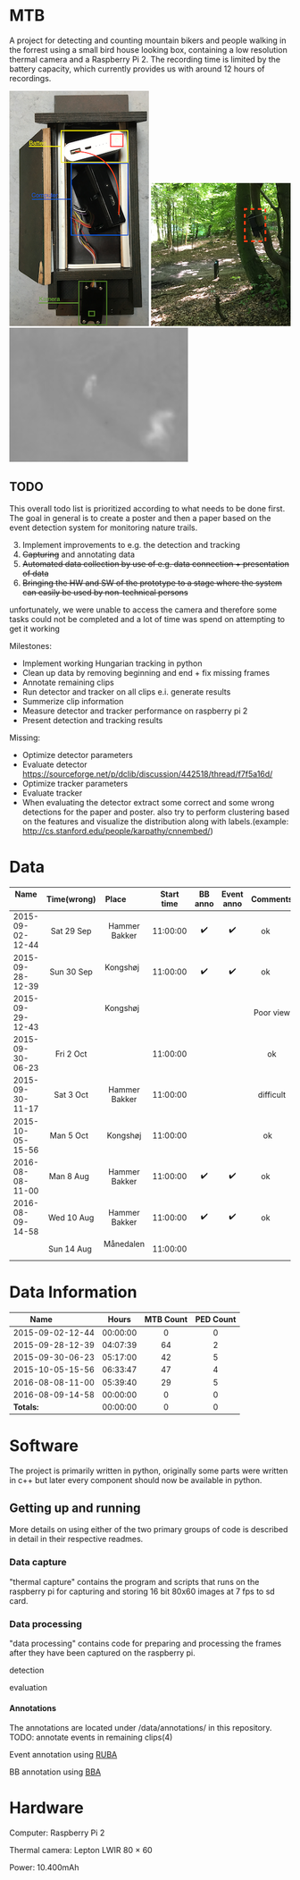 # MTB
A project for detecting and counting mountain bikers and people walking in the forrest using a small bird house looking box, containing a low resolution thermal camera and a Raspberry Pi 2. The recording time is limited by the battery capacity, which currently provides us with around 12 hours of recordings.

![box_content](data/examples/box.png "Content of bird box") ![setup_example](data/examples/marked_box.png "Bird box placed in tree with view of path") ![output_example](data/examples/Intensity2.png "Example of a captured thermal image(mapped to fit 8bit)")  

## TODO
This overall todo list is prioritized according to what needs to be done first. The goal in general is to create a poster and then a paper based on the event detection system for monitoring nature trails.

3) Implement improvements to e.g. the detection and tracking
4) ~~Capturing~~ and annotating data
5) ~~Automated data collection by use of e.g. data connection + presentation of data~~
6) ~~Bringing the HW and SW of the prototype to a stage where the system can easily be used by non-technical persons~~

unfortunately, we were unable to access the camera and therefore some tasks could not be completed and a lot of time was spend on attempting to get it working

Milestones:
- Implement working Hungarian tracking in python
- Clean up data by removing beginning and end + fix missing frames
- Annotate remaining clips
- Run detector and tracker on all clips e.i. generate results
- Summerize clip information
- Measure detector and tracker performance on raspberry pi 2
- Present detection and tracking results

Missing:
- Optimize detector parameters
- Evaluate detector https://sourceforge.net/p/dclib/discussion/442518/thread/f7f5a16d/
- Optimize tracker parameters
- Evaluate tracker 
- When evaluating the detector extract some correct and some wrong detections for the paper and poster. also try to perform clustering based on the features and visualize the distribution along with labels.(example: http://cs.stanford.edu/people/karpathy/cnnembed/)

# Data

| Name             | Time(wrong) | Place         |Start time| BB anno            | Event anno         | Comments | Usage |
| ---------------- |:-----------:|:-------------:|:--------:|:------------------:|:------------------:|:--------:|------:|
| 2015-09-02-12-44 | Sat 29 Sep  | Hammer Bakker | 11:00:00 | :heavy_check_mark: | :heavy_check_mark: | ok       | train |
| 2015-09-28-12-39 | Sun 30 Sep  | Kongshøj      | 11:00:00 | :heavy_check_mark: | :heavy_check_mark: | ok       | train |
| 2015-09-29-12-43 |             | Kongshøj      |          |                    |                    | Poor view|       |
| 2015-09-30-06-23 | Fri 2 Oct   |               | 11:00:00 |                    |                    | ok       | test  |
| 2015-09-30-11-17 | Sat 3 Oct   | Hammer Bakker | 11:00:00 |                    |                    | difficult|       |
| 2015-10-05-15-56 | Man 5 Oct   | Kongshøj      | 11:00:00 |                    |                    | ok       | test  |
| 2016-08-08-11-00 | Man 8 Aug   | Hammer Bakker | 11:00:00 | :heavy_check_mark: | :heavy_check_mark: | ok       | train | 
| 2016-08-09-14-58 | Wed 10 Aug  | Hammer Bakker | 11:00:00 | :heavy_check_mark: | :heavy_check_mark: | ok       | test  |
|                  | Sun 14 Aug  | Månedalen     | 11:00:00 |                    |                    |          |       |

# Data Information

| Name             | Hours     | MTB Count |PED Count | 
| ---------------- |:---------:|:---------:|:--------:|
| 2015-09-02-12-44 | 00:00:00  | 0         | 0        | 
| 2015-09-28-12-39 | 04:07:39  | 64        | 2        |     
| 2015-09-30-06-23 | 05:17:00  | 42        | 5        | 
| 2015-10-05-15-56 | 06:33:47  | 47        | 4        |  
| 2016-08-08-11-00 | 05:39:40  | 29        | 5        | 
| 2016-08-09-14-58 | 00:00:00  | 0         | 0        | 
| **Totals:**      | 00:00:00  | 0         | 0        |


# Software
The project is primarily written in python, originally some parts were written in c++ but later every component should now be available in python.

## Getting up and running
More details on using either of the two primary groups of code is described in detail in their respective readmes.

### Data capture
"thermal capture" contains the program and scripts that runs on the raspberry pi for capturing and storing 16 bit 80x60 images at 7 fps to sd card.

### Data processing
"data processing" contains code for preparing and processing the frames after they have been captured on the raspberry pi.

detection

evaluation

#### Annotations
The annotations are located under /data/annotations/ in this repository.
TODO: annotate events in remaining clips(4)

Event annotation using [RUBA](https://bitbucket.org/aauvap/ruba/downloads/)

BB annotation using [BBA](https://bitbucket.org/aauvap/bounding-box-annotator/downloads/)

# Hardware
Computer: Raspberry Pi 2

Thermal camera: Lepton LWIR 80 × 60

Power: 10.400mAh
